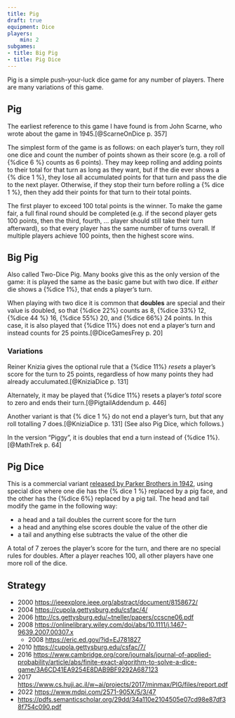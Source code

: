 ```yaml
---
title: Pig
draft: true
equipment: Dice
players:
    min: 2
subgames:
- title: Big Pig
- title: Pig Dice
---
```


<p class="lead"><span class="aka">Pig</span> is a simple push-your-luck dice game for any number of players. There are many variations of this game.</p>

<!-- also a card game: https://archive.org/details/hoylesrulesofgam00more/page/170/mode/2up?q=pig+dice+game -->

## Pig

The earliest reference to this game I have found is from John Scarne, who wrote about the game in 1945.[@ScarneOnDice p. 357]

The simplest form of the game is as follows: on each player’s turn, they roll one dice and count the number of points shown as their score (e.g. a roll of {%dice 6 %} counts as 6 points). They may keep rolling and adding points to their total for that turn as long as they want, but if the die ever shows a {% dice 1 %}, they lose all accumulated points for that turn and pass the die to the next player. Otherwise, if they stop their turn before rolling a {% dice 1 %}, then they add their points for that turn to their total points.

The first player to exceed 100 total points is the winner. To make the game fair, a full final round should be completed (e.g. if the second player gets 100 points, then the third, fourth, … player should still take their turn afterward), so that every player has the same number of turns overall. If multiple players achieve 100 points, then the highest score wins.

## <span class="aka">Big Pig</span>

Also called <span class="aka">Two-Dice Pig</span>. Many books give this as the only version of the game: it is played the same as the basic game but with two dice. If _either_ die shows a {%dice 1%}, that ends a player’s turn.

When playing with two dice it is common that **doubles** are special and their value is doubled, so that {%dice 22%} counts as 8, {%dice 33%} 12, {%dice 44 %} 16, {%dice 55%} 20, and {%dice 66%} 24 points. In this case, it is also played that {%dice 11%} does not end a player’s turn and instead counts for 25 points.[@DiceGamesFrey p. 20]

### Variations

Reiner Knizia gives the optional rule that a {%dice 11%} _resets_ a player’s score for the turn to 25 points, regardless of how many points they had already acculumated.[@KniziaDice p. 131]

Alternately, it may be played that {%dice 11%} resets a player’s _total_ score to zero and ends their turn.[@PigtailAddendum p. 446]

Another variant is that {% dice 1 %} do not end a player’s turn, but that any roll totalling 7 does.[@KniziaDice p. 131] (See also Pig Dice, which follows.)

In the version “<span class="aka">Piggy</span>”, it is doubles that end a turn instead of {%dice 1%}.[@MathTrek p. 64]

## <span class="aka">Pig Dice</span>

This is a commercial variant [released by Parker Brothers in 1942](https://boardgamegeek.com/boardgame/11022/pig-dice), using special dice where one die has the {% dice 1 %} replaced by a pig face, and the other has the {%dice 6%} replaced by a pig tail. The head and tail modify the game in the following way:

- a head and a tail doubles the current score for the turn
- a head and anything else scores double the value of the other die
- a tail and anything else subtracts the value of the other die

A total of 7 zeroes the player’s score for the turn, and there are no special rules for doubles. After a player reaches 100, all other players have one more roll of the dice.

## Strategy

- 2000 https://ieeexplore.ieee.org/abstract/document/8158672/
- 2004 https://cupola.gettysburg.edu/csfac/4/
- 2006 http://cs.gettysburg.edu/~tneller/papers/ccscne06.pdf
- 2008 https://onlinelibrary.wiley.com/doi/abs/10.1111/j.1467-9639.2007.00307.x
  - 2008 https://eric.ed.gov/?id=EJ781827
- 2010 https://cupola.gettysburg.edu/csfac/7/
- 2016 https://www.cambridge.org/core/journals/journal-of-applied-probability/article/abs/finite-exact-algorithm-to-solve-a-dice-game/3A6CD41EA9254E8DAB9BF9292A687123
- 2017 https://www.cs.huji.ac.il/w~ai/projects/2017/minmax/PIG/files/report.pdf
- 2022 https://www.mdpi.com/2571-905X/5/3/47
- https://pdfs.semanticscholar.org/29dd/34a110e2104505e07cd98e87df38f754c090.pdf
